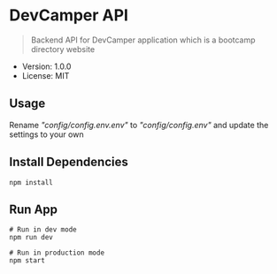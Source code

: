 # DevCamper API

> Backend API for DevCamper application which is a bootcamp directory website

- Version: 1.0.0
- License: MIT

## Usage

Rename _"config/config.env.env"_ to _"config/config.env"_ and update the settings to your own

## Install Dependencies

```
npm install
```

## Run App

```
# Run in dev mode
npm run dev

# Run in production mode
npm start
```
